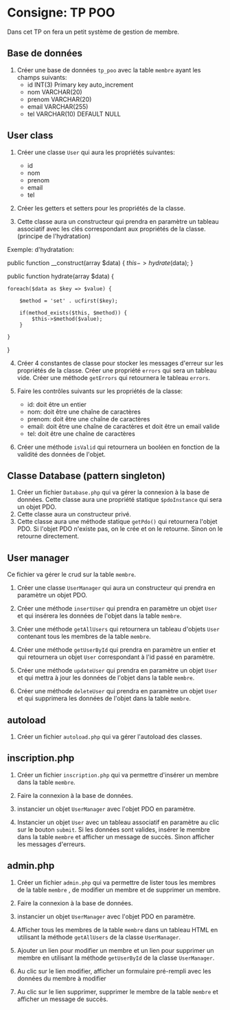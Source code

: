 # Consigne: TP POO
Dans cet TP on fera un petit système de gestion de membre.

## Base de données

1. Créer une base de données `tp_poo` avec la table `membre` ayant les champs suivants:
    - id INT(3) Primary key auto_increment
    - nom VARCHAR(20)
    - prenom VARCHAR(20)
    - email VARCHAR(255)
    - tel VARCHAR(10) DEFAULT NULL

## User class

1. Créer une classe `User` qui aura les propriétés suivantes:
    - id
    - nom
    - prenom
    - email
    - tel

2. Créer les getters et setters pour les propriétés de la classe.

3. Cette classe aura un constructeur qui prendra en paramètre un tableau associatif avec les clés correspondant aux propriétés de la classe.(principe de l'hydratation)

Exemple: d'hydratation:

public function __construct(array $data) {
    $this->hydrate($data);
}

public function hydrate(array $data) {

    foreach($data as $key => $value) {

        $method = 'set' . ucfirst($key);

        if(method_exists($this, $method)) {
            $this->$method($value);
        }

    }
}


4. Créer 4 constantes de classe pour stocker les messages d'erreur sur les propriétés de la classe. Créer une propriété `errors` qui sera un tableau vide. Créer une méthode `getErrors` qui retournera le tableau `errors`.

5. Faire les contrôles suivants sur les propriétés de la classe:
    - id: doit être un entier
    - nom: doit être une chaîne de caractères
    - prenom: doit être une chaîne de caractères
    - email: doit être une chaîne de caractères et doit être un email valide
    - tel: doit être une chaîne de caractères

6. Créer une méthode `isValid` qui retournera un booléen en fonction de la validité des données de l'objet.

## Classe Database (pattern singleton)

1. Créer un fichier `Database.php` qui va gérer la connexion à la base de données. Cette classe aura une propriété statique `$pdoInstance` qui sera un objet PDO.
2. Cette classe aura un constructeur privé.
3. Cette classe aura une méthode statique `getPdo()` qui retournera l'objet PDO. Si l'objet PDO n'existe pas, on le crée et on le retourne. Sinon on le retourne directement. 


## User manager
Ce fichier va gérer le crud sur la table `membre`.

1. Créer une classe `UserManager` qui aura un constructeur qui prendra en paramètre un objet PDO.

2. Créer une méthode `insertUser` qui prendra en paramètre un objet `User` et qui insérera les données de l'objet dans la table `membre`.

3. Créer une méthode `getAllUsers` qui retournera un tableau d'objets `User` contenant tous les membres de la table `membre`.

4. Créer une méthode `getUserById` qui prendra en paramètre un entier et qui retournera un objet `User` correspondant à l'id passé en paramètre.

5. Créer une méthode `updateUser` qui prendra en paramètre un objet `User` et qui mettra à jour les données de l'objet dans la table `membre`.

6. Créer une méthode `deleteUser` qui prendra en paramètre un objet `User` et qui supprimera les données de l'objet dans la table `membre`.

## autoload

1. Créer un fichier `autoload.php` qui va gérer l'autoload des classes.


## inscription.php

1. Créer un fichier `inscription.php` qui va permettre d'insérer un membre dans la table `membre`.

2. Faire la connexion à la base de données.

3. instancier un objet `UserManager` avec l'objet PDO en paramètre.

4. Instancier un objet `User` avec un tableau associatif en paramètre au clic sur le bouton `submit`. Si les données sont valides, insérer le membre dans la table `membre` et afficher un message de succès. Sinon afficher les messages d'erreurs.

## admin.php

1. Créer un fichier `admin.php` qui va permettre de lister tous les membres de la table `membre` , de modifier un membre et de supprimer un membre.

2. Faire la connexion à la base de données.

3. instancier un objet `UserManager` avec l'objet PDO en paramètre.

4. Afficher tous les membres de la table `membre` dans un tableau HTML en utilisant la méthode `getAllUsers` de la classe `UserManager`.

5. Ajouter un lien pour modifier un membre et un lien pour supprimer un membre en utilisant la méthode `getUserById` de la classe `UserManager`.

6. Au clic sur le lien modifier, afficher un formulaire pré-rempli avec les données du membre à modifier

7. Au clic sur le lien supprimer, supprimer le membre de la table `membre` et afficher un message de succès.